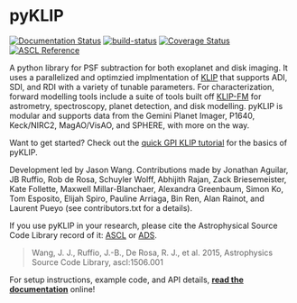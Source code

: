 # pyKLIP #
[![Documentation Status](https://readthedocs.org/projects/pyklip/badge/?version=latest)](http://pyklip.readthedocs.io/en/latest/?badge=latest) [![build-status](https://img.shields.io/bitbucket/pipelines/pyKLIP/pyklip.svg)](https://bitbucket.org/pyKLIP/pyklip/addon/pipelines/home) [![Coverage Status](https://coveralls.io/repos/bitbucket/pyKLIP/pyklip/badge.svg)](https://coveralls.io/bitbucket/pyKLIP/pyklip) [![ASCL Reference](https://img.shields.io/badge/ascl-1506.001-blue.svg?colorB=262255)](http://ascl.net/1506.001)
    
A python library for PSF subtraction for both exoplanet and disk imaging. It uses a parallelized and optimzied implmentation of [KLIP](http://arxiv.org/abs/1207.4197) that supports ADI, SDI, and RDI with a variety of tunable parameters. For characterization, forward modelling tools include a suite of tools built off [KLIP-FM](http://arxiv.org/abs/1604.06097) for astrometry, spectroscopy, planet detection, and disk modelling. pyKLIP is modular and supports data from the Gemini Planet Imager, P1640, Keck/NIRC2, MagAO/VisAO, and SPHERE, with more on the way.

Want to get started? Check out the [quick GPI KLIP tutorial](http://pyklip.readthedocs.io/en/latest/klip_gpi.html) for the basics of pyKLIP.

Development led by Jason Wang. Contributions made by Jonathan Aguilar, JB Ruffio, Rob de Rosa, Schuyler Wolff, Abhijith Rajan, Zack Briesemeister, Kate Follette, Maxwell Millar-Blanchaer, Alexandra Greenbaum, Simon Ko, Tom Esposito, Elijah Spiro, Pauline Arriaga, Bin Ren, Alan Rainot, and Laurent Pueyo (see contributors.txt for a details).

If you use pyKLIP in your research, please cite the Astrophysical Source Code Library record of it: [ASCL](http://ascl.net/1506.001) or [ADS](http://adsabs.harvard.edu/abs/2015ascl.soft06001W).

> Wang, J. J., Ruffio, J.-B., De Rosa, R. J., et al. 2015, Astrophysics Source Code Library, ascl:1506.001

For setup instructions, example code, and API details, 
[**read the documentation**](http://pyklip.readthedocs.io/en/latest/) online!